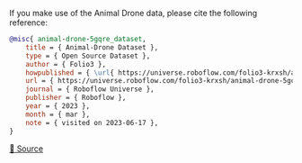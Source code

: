 If you make use of the Animal Drone data, please cite the following reference:

``` bibtex
@misc{ animal-drone-5gqre_dataset,
    title = { Animal-Drone Dataset },
    type = { Open Source Dataset },
    author = { Folio3 },
    howpublished = { \url{ https://universe.roboflow.com/folio3-krxsh/animal-drone-5gqre } },
    url = { https://universe.roboflow.com/folio3-krxsh/animal-drone-5gqre },
    journal = { Roboflow Universe },
    publisher = { Roboflow },
    year = { 2023 },
    month = { mar },
    note = { visited on 2023-06-17 },
}
```

[🔗 Source](https://universe.roboflow.com/folio3-krxsh/animal-drone-5gqre)
